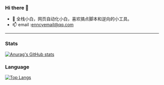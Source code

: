 ### Hi there 👋
- 🌱 全栈小白，网页自动化小白，喜欢搞点脚本和逆向的小工具。
- 📫 email :enncyemail@qq.com
****


### Stats     
[![Anurag's GitHub stats](https://github-readme-stats.vercel.app/api?username=enncy)](https://github.com/anuraghazra/github-readme-stats)

### Language     
[![Top Langs](https://github-readme-stats.vercel.app/api/top-langs/?username=enncy&layout=compact&hide=less,css,html)](https://github.com/anuraghazra/github-readme-stats)
